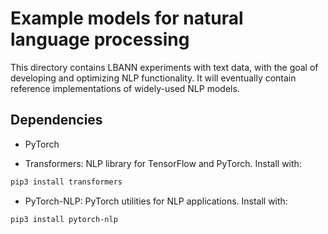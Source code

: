 # Example models for natural language processing

This directory contains LBANN experiments with text data, with the
goal of developing and optimizing NLP functionality. It will
eventually contain reference implementations of widely-used NLP
models.

## Dependencies

- PyTorch

- Transformers: NLP library for TensorFlow and PyTorch. Install with:

```bash
pip3 install transformers
```

- PyTorch-NLP: PyTorch utilities for NLP applications. Install with:

```bash
pip3 install pytorch-nlp
```
